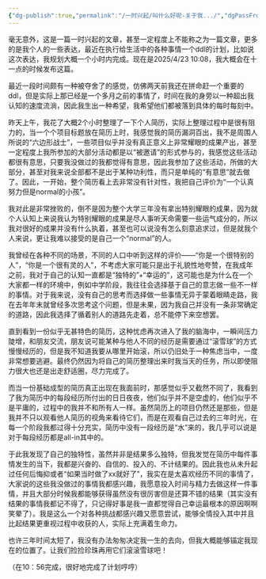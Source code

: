 ```yaml
---
{"dg-publish":true,"permalink":"/一时兴起/叫什么好呢-关于我.../","dgPassFrontmatter":true,"created":"2025-04-23T10:03:56.623+08:00","updated":"2025-05-09T02:19:46.994+08:00"}
---
```


毫无意外，这是一篇一时兴起的文章，甚至一定程度上不能称之为一篇文章，更多的是我个人的一些表达，最近在执行给生活中的各种事情一个ddl的计划，比如说这次表达，我规划大概一个小时内完成。现在是2025/4/23 10:08，我大概会在十一点的时候发布这篇。

最近一段时间颇有一种被夺舍了的感觉，仿佛两天前我还在拼命赶一个重要的ddl，但是实际上那已经是一个多月之前的事情了，时间在我的身旁以一种超出我认知的速度流淌，因此我生出一种希望，我希望他们都被落到具体的每时每刻中。

昨天上午，我花了大概2个小时整理了一下个人简历，实际上整理过程中是很有阻力的，当一个个项目标题放在简历上时，我感觉我的简历漏洞百出，我不是周围人所说的“六边形战士”，一些项目似乎并没有真正意义上非常耀眼的成果产出，甚至一定程度上我所参加的大部分活动都是以“被邀请”的形式参与的，我感觉这些活动都很有意思，只要我没做过的我都觉得有意思，因此我参加了这些活动，所做的大部分，甚至对我来说全部都不是出于某种功利性，而只是单纯的“有意思”就去做了。因此，一开始，整个简历看上去非常没有针对性，我把自己评价为“一个认真努力但是normal的小孩”。

我对此是非常挫败的，倒不是因为整个大学三年没有拿出特别耀眼的成果，因为就个人认知上来说我认为特别耀眼的成果是尽人事听天命需要一些运气成分的，所以我对很好的成果并没有什么执着，甚至也可以说没有怎么刻意追求过，但是就我个人来说，更让我难以接受的是自己一个“normal”的人。

我曾经在各种不同的场景，不同的人口中听到这样的评价——“你是一个很特别的人”，“你是一个很有灵的人”，不考虑大家可能只是出于礼貌性地夸赞，在我成年之前，我对于自己的认知一直都是“独特的”+“幸运的”，这可能也是为什么在一个大家都一样的环境中，例如中学阶段，我往往会选择基于自己的意志做一些不一样的事情。对于我来说，没有自己的思考而选择做一些事情无异于蒙着眼睛走路，我在去年年末就曾经多次思考这个问题，但是未果，因为我自己并没有一条非常确定的道路，因此我选择了循着别人的道路先走着，总不能停下来空想罢。

直到看到一份似乎无甚特色的简历，这种忧虑再次进入了我的脑海中，一瞬间压力陡增，和朋友交流，朋友说可能某种与他人不同的经历是需要通过“滚雪球”的方式慢慢经历的，但是我不知道我要从哪里开始滚，所以仍旧处于一种焦虑当中，一度非常想要逃避。最终仍然因为将自己的简历整理出来时我当天的任务，所以即使阻力很大也还是出走舒适圈，尽力完成了。

而当一份基础成型的简历真正出现在我面前时，那感觉似乎又截然不同了，我看到了我为简历中的每段经历所付出的日日夜夜，他们似乎并不是空虚的，他们似乎不是平庸的，过程中的我并不和所有人一样。虽然简历上的项目仍然还是那些，但是我并不只以观看他人简历的视角来看待它们，而是在观看自己过去的三年时光，在每一个阶段我都过得十分充实，简历中没有一段经历是“水”来的，我几乎可以说是对于每段经历都是all-in其中的。

于此我发现了自己的独特性，虽然并非是结果多么独特，但我发觉在简历中每件事情发生的当下，我都是兴奋的、自信的、投入的、不计结果的。因此我也从未升起过任何后悔抑或者“如果当时做了xx就好了”，我实在是太喜欢经历不同的事情了，大家说的这些我没做过的事情我都感兴趣，我愿意投入时间与精力去做这样一件事情，并且大部分时候我都能够获得虽然没有很厉害但是还算不错的结果（其实没有结果的事情我都记不得了，只记得好事是我一直都觉得自己幸运最根本的原因啊啊笑晕了）。我是这么一个对各种挑战都感兴趣又愿意尝试，能够全情投入其中并且比起结果更重视过程中收获的人，实际上充满着生命力。

也许三年时间太短了，我没有办法匆匆决定我一生的去向，但我大概能够锚定我现在的位置了。让我们捡捡珍珠再用它们滚滚雪球吧！

（在10：56完成，很好地完成了计划哼哼）
